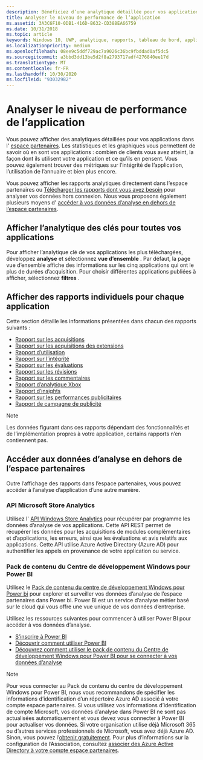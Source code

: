 ```yaml
---
description: Bénéficiez d’une analytique détaillée pour vos applications Windows, dans l’espace partenaires ou via d’autres méthodes.
title: Analyser le niveau de performance de l’application
ms.assetid: 3A3C6F10-0DB1-416D-B632-CD388EA66759
ms.date: 10/31/2018
ms.topic: article
keywords: Windows 10, UWP, analytique, rapports, tableau de bord, applications, données, métriques
ms.localizationpriority: medium
ms.openlocfilehash: 08ee9c5ddf729ac7a9026c36bc9fbddad0af5dc5
ms.sourcegitcommit: a3bbd3dd13be5d2f8a2793717adf4276840ee17d
ms.translationtype: MT
ms.contentlocale: fr-FR
ms.lasthandoff: 10/30/2020
ms.locfileid: "93032982"
---
```

# <a name="analyze-app-performance"></a>Analyser le niveau de performance de l’application

Vous pouvez afficher des analytiques détaillées pour vos applications dans l' [espace partenaires](https://partner.microsoft.com/dashboard). Les statistiques et les graphiques vous permettent de savoir où en sont vos applications : combien de clients vous avez atteint, la façon dont ils utilisent votre application et ce qu’ils en pensent. Vous pouvez également trouver des métriques sur l’intégrité de l’application, l’utilisation de l’annuaire et bien plus encore.

Vous pouvez afficher les rapports analytiques directement dans l’espace partenaires ou [Télécharger les rapports dont vous avez besoin](download-analytic-reports.md) pour analyser vos données hors connexion. Nous vous proposons également plusieurs moyens d' [accéder à vos données d’analyse en dehors de l’espace partenaires](#outside).

## <a name="view-key-analytics-for-all-your-apps"></a>Afficher l’analytique des clés pour toutes vos applications

Pour afficher l’analytique clé de vos applications les plus téléchargées, développez **analyse** et sélectionnez **vue d’ensemble** . Par défaut, la page vue d’ensemble affiche des informations sur les cinq applications qui ont le plus de durées d’acquisition. Pour choisir différentes applications publiées à afficher, sélectionnez **filtres** .

## <a name="view-individual-reports-for-each-app"></a>Afficher des rapports individuels pour chaque application

Cette section détaille les informations présentées dans chacun des rapports suivants :

-   [Rapport sur les acquisitions](acquisitions-report.md)
-   [Rapport sur les acquisitions des extensions](add-on-acquisitions-report.md)
-   [Rapport d’utilisation](usage-report.md)
-   [Rapport sur l’intégrité](health-report.md)
-   [Rapport sur les évaluations](ratings-report.md)
-   [Rapport sur les révisions](reviews-report.md)
-   [Rapport sur les commentaires](feedback-report.md)
-   [Rapport d’analytique Xbox](xbox-analytics-report.md)
-   [Rapport d’insights](insights-report.md)
-   [Rapport sur les performances publicitaires](advertising-performance-report.md)
-   [Rapport de campagne de publicité](/windows/uwp/publish/ad-campaign-report)


> [!NOTE]
> Les données figurant dans ces rapports dépendant des fonctionnalités et de l’implémentation propres à votre application, certains rapports n’en contiennent pas.

<span id="outside"/>

## <a name="access-analytics-data-outside-of-partner-center"></a>Accéder aux données d’analyse en dehors de l’espace partenaires

Outre l’affichage des rapports dans l’espace partenaires, vous pouvez accéder à l’analyse d’application d’une autre manière.

### <a name="microsoft-store-analytics-api"></a>API Microsoft Store Analytics

Utilisez l' [API Windows Store Analytics](../monetize/access-analytics-data-using-windows-store-services.md) pour récupérer par programme les données d’analyse de vos applications. Cette API REST permet de récupérer les données pour les acquisitions de modules complémentaires et d’applications, les erreurs, ainsi que les évaluations et avis relatifs aux applications. Cette API utilise Azure Active Directory (Azure AD) pour authentifier les appels en provenance de votre application ou service.

### <a name="windows-dev-center-content-pack-for-power-bi"></a>Pack de contenu du Centre de développement Windows pour Power BI

Utilisez le [Pack de contenu du centre de développement Windows pour Power bi](https://powerbi.microsoft.com/documentation/powerbi-content-pack-windows-dev-center/) pour explorer et surveiller vos données d’analyse de l’espace partenaires dans Power bi. Power BI est un service d’analyse métier basé sur le cloud qui vous offre une vue unique de vos données d’entreprise.

Utilisez les ressources suivantes pour commencer à utiliser Power BI pour accéder à vos données d’analyse.

* [S’inscrire à Power BI](https://powerbi.microsoft.com/documentation/powerbi-service-self-service-signup-for-power-bi/)
* [Découvrir comment utiliser Power BI](https://powerbi.microsoft.com/guided-learning/)
* [Découvrez comment utiliser le pack de contenu du Centre de développement Windows pour Power BI pour se connecter à vos données d’analyse](https://powerbi.microsoft.com/documentation/powerbi-content-pack-windows-dev-center/)

> [!NOTE]
> Pour vous connecter au Pack de contenu du centre de développement Windows pour Power BI, nous vous recommandons de spécifier les informations d’identification d’un répertoire Azure AD associé à votre compte espace partenaires. Si vous utilisez vos informations d’identification de compte Microsoft, vos données d’analyse dans Power BI ne sont pas actualisées automatiquement et vous devez vous connecter à Power BI pour actualiser vos données. Si votre organisation utilise déjà Microsoft 365 ou d’autres services professionnels de Microsoft, vous avez déjà Azure AD. Sinon, vous pouvez l’[obtenir gratuitement](https://account.azure.com/organization). Pour plus d’informations sur la configuration de l’Association, consultez [associer des Azure Active Directory à votre compte espace partenaires](./associate-azure-ad-with-partner-center.md).
